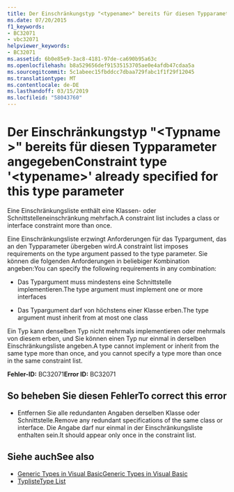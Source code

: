 ```yaml
---
title: Der Einschränkungstyp "<typename>" bereits für diesen Typparameter angegeben
ms.date: 07/20/2015
f1_keywords:
- BC32071
- vbc32071
helpviewer_keywords:
- BC32071
ms.assetid: 6b0e85e9-3ac8-4181-97de-ca690b95a63c
ms.openlocfilehash: b8a529656def91535153705ae0e4afdb47cdaa5a
ms.sourcegitcommit: 5c1abeec15fbddcc7dbaa729fabc1f1f29f12045
ms.translationtype: MT
ms.contentlocale: de-DE
ms.lasthandoff: 03/15/2019
ms.locfileid: "58043760"
---
```

# <a name="constraint-type-typename-already-specified-for-this-type-parameter"></a><span data-ttu-id="2461c-102">Der Einschränkungstyp "\<Typname >" bereits für diesen Typparameter angegeben</span><span class="sxs-lookup"><span data-stu-id="2461c-102">Constraint type '\<typename>' already specified for this type parameter</span></span>
<span data-ttu-id="2461c-103">Eine Einschränkungsliste enthält eine Klassen- oder Schnittstelleneinschränkung mehrfach.</span><span class="sxs-lookup"><span data-stu-id="2461c-103">A constraint list includes a class or interface constraint more than once.</span></span>  
  
 <span data-ttu-id="2461c-104">Eine Einschränkungsliste erzwingt Anforderungen für das Typargument, das an den Typparameter übergeben wird.</span><span class="sxs-lookup"><span data-stu-id="2461c-104">A constraint list imposes requirements on the type argument passed to the type parameter.</span></span> <span data-ttu-id="2461c-105">Sie können die folgenden Anforderungen in beliebiger Kombination angeben:</span><span class="sxs-lookup"><span data-stu-id="2461c-105">You can specify the following requirements in any combination:</span></span>  
  
-   <span data-ttu-id="2461c-106">Das Typargument muss mindestens eine Schnittstelle implementieren.</span><span class="sxs-lookup"><span data-stu-id="2461c-106">The type argument must implement one or more interfaces</span></span>  
  
-   <span data-ttu-id="2461c-107">Das Typargument darf von höchstens einer Klasse erben.</span><span class="sxs-lookup"><span data-stu-id="2461c-107">The type argument must inherit from at most one class</span></span>  
  
 <span data-ttu-id="2461c-108">Ein Typ kann denselben Typ nicht mehrmals implementieren oder mehrmals von diesem erben, und Sie können einen Typ nur einmal in derselben Einschränkungsliste angeben.</span><span class="sxs-lookup"><span data-stu-id="2461c-108">A type cannot implement or inherit from the same type more than once, and you cannot specify a type more than once in the same constraint list.</span></span>  
  
 <span data-ttu-id="2461c-109">**Fehler-ID:** BC32071</span><span class="sxs-lookup"><span data-stu-id="2461c-109">**Error ID:** BC32071</span></span>  
  
## <a name="to-correct-this-error"></a><span data-ttu-id="2461c-110">So beheben Sie diesen Fehler</span><span class="sxs-lookup"><span data-stu-id="2461c-110">To correct this error</span></span>  
  
-   <span data-ttu-id="2461c-111">Entfernen Sie alle redundanten Angaben derselben Klasse oder Schnittstelle.</span><span class="sxs-lookup"><span data-stu-id="2461c-111">Remove any redundant specifications of the same class or interface.</span></span> <span data-ttu-id="2461c-112">Die Angabe darf nur einmal in der Einschränkungsliste enthalten sein.</span><span class="sxs-lookup"><span data-stu-id="2461c-112">It should appear only once in the constraint list.</span></span>  
  
## <a name="see-also"></a><span data-ttu-id="2461c-113">Siehe auch</span><span class="sxs-lookup"><span data-stu-id="2461c-113">See also</span></span>

- [<span data-ttu-id="2461c-114">Generic Types in Visual Basic</span><span class="sxs-lookup"><span data-stu-id="2461c-114">Generic Types in Visual Basic</span></span>](../../visual-basic/programming-guide/language-features/data-types/generic-types.md)
- [<span data-ttu-id="2461c-115">Typliste</span><span class="sxs-lookup"><span data-stu-id="2461c-115">Type List</span></span>](../../visual-basic/language-reference/statements/type-list.md)

